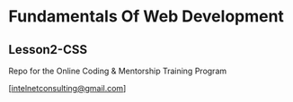 # Fundamentals Of Web Development

## Lesson2-CSS

Repo for the Online Coding & Mentorship Training Program

[intelnetconsulting@gmail.com]